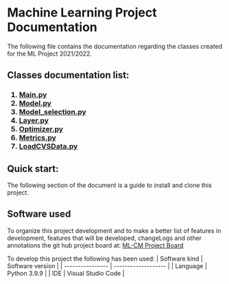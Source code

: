 # Machine Learning Project Documentation
<p>
The following file contains the documentation regarding the classes created for the ML Project 2021/2022.
</p>

<p>
<h2>
Classes documentation list:
</h2>
<h3>

1. [Main.py](\mainDoc.md)
2. [Model.py](\ModelDoc.md)
3. [Model_selection.py](\model_selectionDoc.md)
4. [Layer.py](\layerDoc.md)
5. [Optimizer.py](\OptimizersDoc.md)
6. [Metrics.py](\metricsDoc.md)
7. [LoadCVSData.py](\loadCSVDataDoc.md)

</h3>

</p>

<p>
<h2>
 Quick start:
</h2>

The following section of the document is a guide to install and clone this project.


</p>


<p>
<h2>
 Software used
</h2>

To organize this project development and to make a better list of features in development, features that will be developed, changeLogs and other annotations the git hub project board at: [ML-CM Project Board ](https://github.com/Giacomo-Antonioli/Machine_Learning_Project/projects/1)

To develop this project the following has been used:
| Software kind     | Software version     |
| ----------------  | -------------------  | 
| Language          | Python 3.9.9         |
| IDE               | Visual Studio Code   | 

</p>





